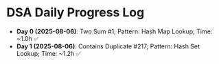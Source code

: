# DSA Daily Progress Log

- **Day 0 (2025-08-06)**: Two Sum #1; Pattern: Hash Map Lookup; Time: ~1.0h ✅
- **Day 1 (2025-08-06)**: Contains Duplicate #217; Pattern: Hash Set Lookup; Time: ~1.2h ✅
